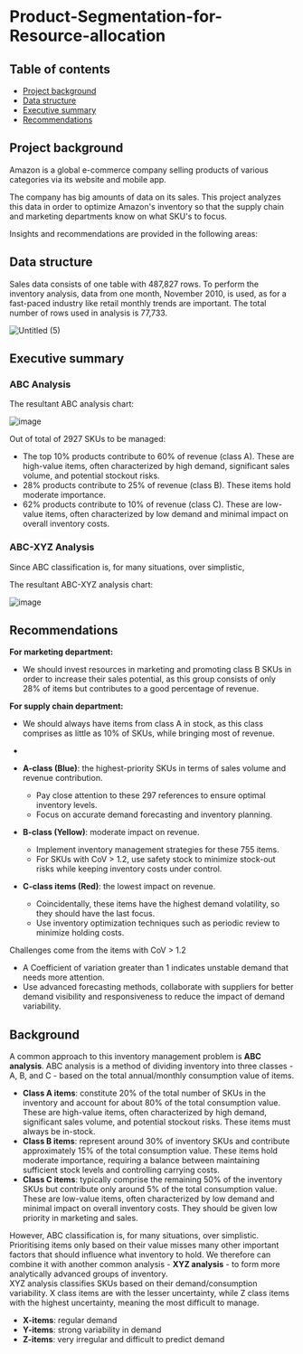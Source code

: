 # Product-Segmentation-for-Resource-allocation
## Table of contents
* [Project background](https://github.com/Azidalus/Product-Segmentation-for-Resource-allocation#Project-background)
* [Data structure](https://github.com/Azidalus/Product-Segmentation-for-Resource-allocation#Data-structure)
* [Executive summary](https://github.com/Azidalus/Product-Segmentation-for-Resource-allocation#Executive-summary)
* [Recommendations](https://github.com/Azidalus/Product-Segmentation-for-Resource-allocation#Recommendations)

## Project background
Amazon is a global e-commerce company selling products of various categories via its website and mobile app. 

The company has big amounts of data on its sales. This project analyzes this data in order to optimize Amazon's inventory so that the supply chain and marketing departments know on what SKU's to focus.

Insights and recommendations are provided in the following areas:


## Data structure
Sales data consists of one table with 487,827 rows. To perform the inventory analysis, data from one month, November 2010, is used, as for a fast-paced industry like retail monthly trends are important. The total number of rows used in analysis is 77,733.

![Untitled (5)](https://github.com/user-attachments/assets/fd53b4e3-3454-4737-9a07-e4925063e56d)

## Executive summary

### ABC Analysis
The resultant ABC analysis chart: 

![image](https://github.com/user-attachments/assets/129a0efc-22af-4950-93c0-c7fed8ad4bae)

Out of total of 2927 SKUs to be managed:
- The top 10% products contribute to 60% of revenue (class A). These are high-value items, often characterized by high demand, significant sales volume, and potential stockout risks.
- 28% products contribute to 25% of revenue (class B). These items hold moderate importance.
- 62% products contribute to 10% of revenue (class C). These are low-value items, often characterized by low demand and minimal impact on overall inventory costs.

### ABC-XYZ Analysis
Since ABC classification is, for many situations, over simplistic, 

The resultant ABC-XYZ analysis chart:

![image](https://github.com/user-attachments/assets/1d3ea98d-cddc-49c5-88e6-debe501d1439)

## Recommendations
**For marketing department:**
- We should invest resources in marketing and promoting class B SKUs in order to increase their sales potential, as this group consists of only 28% of items but contributes to a good percentage of revenue.

**For supply chain department:**
-  We should always have items from class A in stock, as this class comprises as little as 10% of SKUs, while bringing most of revenue.
-

- **A-class (Blue)**: the highest-priority SKUs in terms of sales volume and revenue contribution.
  - Pay close attention to these 297 references to ensure optimal inventory levels.
  - Focus on accurate demand forecasting and inventory planning.
- **B-class (Yellow)**: moderate impact on revenue.
  - Implement inventory management strategies for these 755 items.
  - For SKUs with CoV > 1.2, use safety stock to minimize stock-out risks while keeping inventory costs under control.
- **C-class items (Red)**: the lowest impact on revenue.
  - Coincidentally, these items have the highest demand volatility, so they should have the last focus.
  - Use inventory optimization techniques such as periodic review to minimize holding costs.

Challenges come from the items with CoV > 1.2
- A Coefficient of variation greater than 1 indicates unstable demand that needs more attention.
- Use advanced forecasting methods, collaborate with suppliers for better demand visibility and
responsiveness to reduce the impact of demand variability. 

## Background
A common approach to this inventory management problem is **ABC analysis**. ABC analysis is a method of dividing inventory into three classes - A, B, and C - based on the total annual/monthly consumption value of items. 
- **Class A items**: constitute 20% of the total number of SKUs in the inventory and account for about 80% of the total consumption value. These are high-value items, often characterized by high demand, significant sales volume, and potential stockout risks. These items must always be in-stock.
- **Class B items**: represent around 30% of inventory SKUs and contribute approximately 15% of the total consumption value. These items hold moderate importance, requiring a balance between maintaining sufficient stock levels and controlling carrying costs.
- **Class C items**: typically comprise the remaining 50% of the inventory SKUs but contribute only around 5% of the total consumption value. These are low-value items, often characterized by low demand and minimal impact on overall inventory costs. They should be given low priority in marketing and sales.

However, ABC classification is, for many situations, over simplistic. Prioritising items only based on their value misses many other important factors that should influence what inventory to hold. We therefore can combine it with another common analysis - **XYZ analysis** - to form more analytically advanced groups of inventory. \
XYZ analysis classifies SKUs based on their demand/consumption variability. X class items are with the lesser uncertainty, while Z class items with the highest uncertainty, meaning the most difficult to manage.
- **X-items**: regular demand
- **Y-items**: strong variability in demand
- **Z-items**: very irregular and difficult to predict demand
